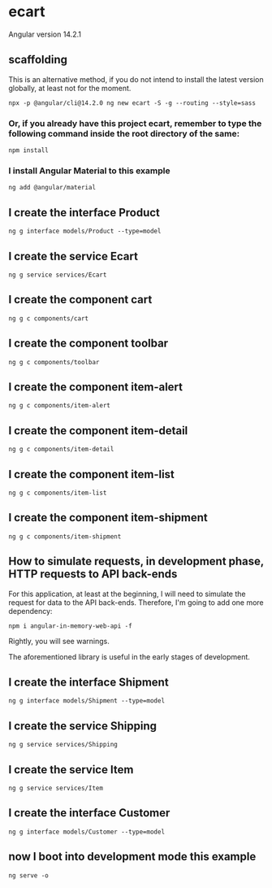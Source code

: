 # ecart

Angular version 14.2.1

## scaffolding

This is an alternative method, if you do not intend to install the latest version globally, at least not for the moment.

```shell
npx -p @angular/cli@14.2.0 ng new ecart -S -g --routing --style=sass
```

### Or, if you already have this project ecart, remember to type the following command inside the root directory of the same:

```shell
npm install
```

### I install Angular Material to this example

```shell
ng add @angular/material
```

## I create the interface Product

```shell
ng g interface models/Product --type=model
```

## I create the service Ecart

```shell
ng g service services/Ecart
```

## I create the component cart

```shell
ng g c components/cart
```

## I create the component toolbar

```
ng g c components/toolbar
```

## I create the component item-alert

```
ng g c components/item-alert
```

## I create the component item-detail

```
ng g c components/item-detail
```

## I create the component item-list

```
ng g c components/item-list
```

## I create the component item-shipment

```
ng g c components/item-shipment
```

## How to simulate requests, in development phase, HTTP requests to API back-ends

For this application, at least at the beginning, I will need to simulate the request for data to the API back-ends.
Therefore, I'm going to add one more dependency:

```shell
npm i angular-in-memory-web-api -f
```

Rightly, you will see warnings.

The aforementioned library is useful in the early stages of development.

## I create the interface Shipment

```shell
ng g interface models/Shipment --type=model
```

## I create the service Shipping

```shell
ng g service services/Shipping
```

## I create the service Item

```shell
ng g service services/Item
```

## I create the interface Customer

```shell
ng g interface models/Customer --type=model
```

## now I boot into development mode this example

```shell
ng serve -o
```

